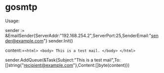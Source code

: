 gosmtp
======

Usage:

sender := &EmailSender{ServerAddr:"192.168.254.2",ServerPort:25,SenderEmail:"sender@example.com"}
sender.Init()

content:=`<html>
	<body>
	This is a test mail.
	</body>
	</html>`
	
sender.AddQueue(&Task{Subject:"This is a test mail",To:[]string{"recipient@example.com"},Content:[]byte(content)})
